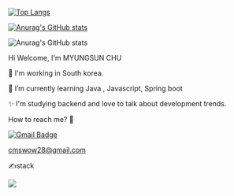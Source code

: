 [![Top Langs](https://github-readme-stats.vercel.app/api/top-langs/?username=cmswow)](https://github.com/anuraghazra/github-readme-stats)


[![Anurag's GitHub stats](https://github-readme-stats.vercel.app/api?username=cmswow)](https://github.com/anuraghazra/github-readme-stats)

![Anurag's GitHub stats](https://github-readme-stats.vercel.app/api?username=cmswow&hide=contribs,prs&show_icons=true&theme=테마)


Hi Welcome, I'm MYUNGSUN CHU 

🔭 I'm working in South korea.

🌱 I’m currently learning Java , Javascript, Spring boot

✨ I'm studying backend and love to talk about development trends.

How to reach me? 🤔

[![Gmail Badge](https://img.shields.io/badge/Gmail-D14836?style=flat&logo=Gmail&logoColor=white)](mailto:cmswow28@gmail.com)

cmswow28@gmail.com

✍stack

 <img src="https://img.shields.io/badge/Java-007396?style=flat&logo=OpenJDK&logoColor=white"/>

